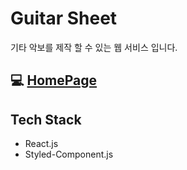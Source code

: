 # Guitar Sheet
기타 악보를 제작 할 수 있는 웹 서비스 입니다.

## :computer: [HomePage](choiyongwon.github.io/GuitarSheet/index.html)

## Tech Stack
* React.js
* Styled-Component.js